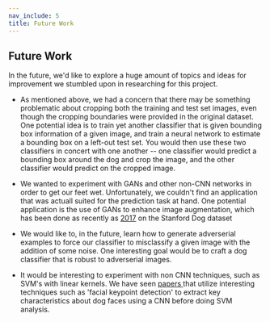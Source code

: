 ```yaml
---
nav_include: 5
title: Future Work
---
```


## Future Work

In the future, we'd like to explore a huge amount of topics and ideas for improvement we stumbled upon in researching for this project.  


*   As mentioned above, we had a concern that there may be something problematic about cropping both the training and test set images, even though the cropping boundaries were provided in the original dataset.  One potential idea is to train yet another classifier that is given bounding box information of a given image, and train a neural network to estimate a bounding box on a left-out test set.  You would then use these two classifiers in concert with one another -- one classifier would predict a bounding box around the dog and crop the image, and the other classifier would predict on the cropped image.  

*  We wanted to experiment with GANs and other non-CNN networks in order to get our feet wet.  Unfortunately, we couldn't find an application that was actuall suited for the prediction task at hand.  One potential application is the use of GANs to enhance image augmentation, which has been done as recently as [2017](https://arxiv.org/pdf/1801.06665.pdf) on the Stanford Dog dataset

* We would like to, in the future, learn how to generate adverserial examples to force our classifier to misclassify a given image with the addition of some noise.  One interesting goal would be to craft a dog classifier that is robust to adverserial images. 

* It would be interesting to experiment with non CNN techniques, such as SVM's with linear kernels.  We have seen [papers ](https://web.stanford.edu/class/cs231a/prev_projects_2016/output%20[1].pdf)that utilize interesting techniques such as 'facial keypoint detection' to extract key characteristics about dog faces using a CNN before doing SVM analysis. 


